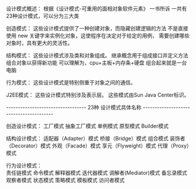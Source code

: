 设计模式概述：
	根据《设计模式-可重用的面相对象软件元素》 一书所诉
一共有23种设计模式，可以分为三大类

创造模式：
	这些设计模式提供了一种创建对象，而隐藏创建逻辑的方法
	不是直接使用 new 关键字来实例化对象，这使程序在决定对于给定的用例，
	需要创建哪些对象时，具有更大的灵活性。

结构模式：
	这些设计模式涉及类和对象组成。
	继承概念用于组成接口并定义方法组合对象以获得新功能
	可以理解为，cpu+主板+内存条+硬盘 组合起来就是一台电脑

行为模式：
	这些设计模式是特别侧重于对象之间的通信。

J2EE模式：
	这些设计模式特别涉及表示层。 这些模式由Sun Java Center标识。

---------------------------------- 23种 设计模式具体名称 ----------------------------------------

创造设计模式：
	工厂模式
	抽象工厂模式
	单例模式
	原型模式
	Builder模式

结构设计模式：
	适配器（Adapter）模式
	桥接（Bridge）模式
	组合模式
	装饰者（Decorator）模式
	外观（Facade）模式
	享元（Flyweight）模式
	代理（Proxy）模式

行为设计模式：
	<br>责任链模式
	命令模式
	解释器模式
	迭代器模式
	调解者(Mediator)模式
	备忘录模式
	观察者模式
	状态模式
	策略模式
	模板模式
	访问者模式
